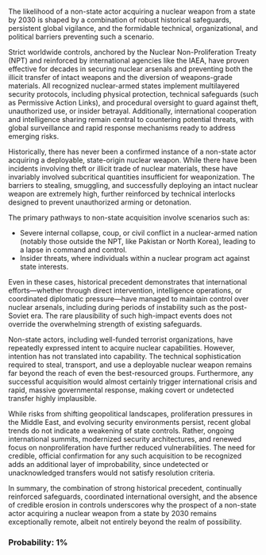 The likelihood of a non-state actor acquiring a nuclear weapon from a state by 2030 is shaped by a combination of robust historical safeguards, persistent global vigilance, and the formidable technical, organizational, and political barriers preventing such a scenario.

Strict worldwide controls, anchored by the Nuclear Non-Proliferation Treaty (NPT) and reinforced by international agencies like the IAEA, have proven effective for decades in securing nuclear arsenals and preventing both the illicit transfer of intact weapons and the diversion of weapons-grade materials. All recognized nuclear-armed states implement multilayered security protocols, including physical protection, technical safeguards (such as Permissive Action Links), and procedural oversight to guard against theft, unauthorized use, or insider betrayal. Additionally, international cooperation and intelligence sharing remain central to countering potential threats, with global surveillance and rapid response mechanisms ready to address emerging risks.

Historically, there has never been a confirmed instance of a non-state actor acquiring a deployable, state-origin nuclear weapon. While there have been incidents involving theft or illicit trade of nuclear materials, these have invariably involved subcritical quantities insufficient for weaponization. The barriers to stealing, smuggling, and successfully deploying an intact nuclear weapon are extremely high, further reinforced by technical interlocks designed to prevent unauthorized arming or detonation.

The primary pathways to non-state acquisition involve scenarios such as:
- Severe internal collapse, coup, or civil conflict in a nuclear-armed nation (notably those outside the NPT, like Pakistan or North Korea), leading to a lapse in command and control.
- Insider threats, where individuals within a nuclear program act against state interests.

Even in these cases, historical precedent demonstrates that international efforts—whether through direct intervention, intelligence operations, or coordinated diplomatic pressure—have managed to maintain control over nuclear arsenals, including during periods of instability such as the post-Soviet era. The rare plausibility of such high-impact events does not override the overwhelming strength of existing safeguards.

Non-state actors, including well-funded terrorist organizations, have repeatedly expressed intent to acquire nuclear capabilities. However, intention has not translated into capability. The technical sophistication required to steal, transport, and use a deployable nuclear weapon remains far beyond the reach of even the best-resourced groups. Furthermore, any successful acquisition would almost certainly trigger international crisis and rapid, massive governmental response, making covert or undetected transfer highly implausible.

While risks from shifting geopolitical landscapes, proliferation pressures in the Middle East, and evolving security environments persist, recent global trends do not indicate a weakening of state controls. Rather, ongoing international summits, modernized security architectures, and renewed focus on nonproliferation have further reduced vulnerabilities. The need for credible, official confirmation for any such acquisition to be recognized adds an additional layer of improbability, since undetected or unacknowledged transfers would not satisfy resolution criteria.

In summary, the combination of strong historical precedent, continually reinforced safeguards, coordinated international oversight, and the absence of credible erosion in controls underscores why the prospect of a non-state actor acquiring a nuclear weapon from a state by 2030 remains exceptionally remote, albeit not entirely beyond the realm of possibility.

### Probability: 1%